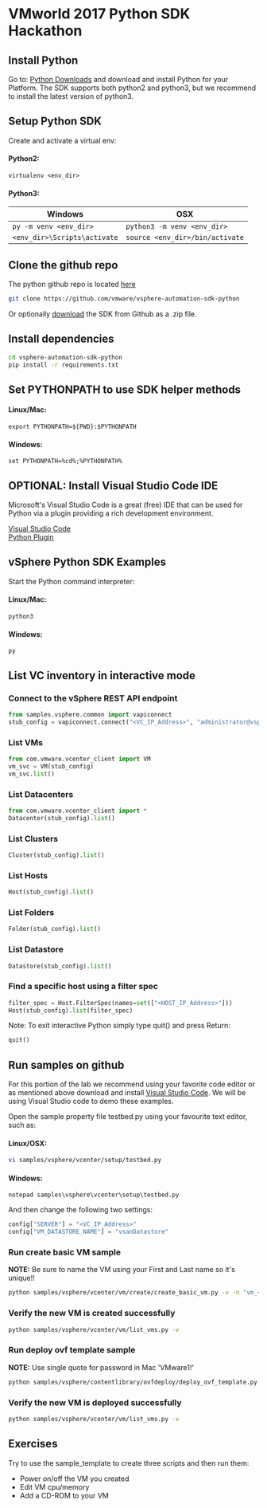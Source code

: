 # VMworld 2017 Python SDK Hackathon

## Install Python
Go to: [Python Downloads](https://www.python.org/downloads/) and download and install Python for your Platform.
The SDK supports both python2 and python3, but we recommend to install the latest version of python3. 

## Setup Python SDK

Create and activate a virtual env:

#### Python2: 

    virtualenv <env_dir>

#### Python3:

| Windows | OSX |
|---------|-----|
|```py -m venv <env_dir>```|```python3 -m venv <env_dir>```|
|```<env_dir>\Scripts\activate```|```source <env_dir>/bin/activate```|

##  Clone the github repo
The python github repo is located [here](https://github.com/vmware/vsphere-automation-sdk-python)

```bash
git clone https://github.com/vmware/vsphere-automation-sdk-python
```
Or optionally [download](https://github.com/vmware/vsphere-automation-sdk-python/archive/master.zip) the SDK from Github as a .zip file.

##  Install dependencies

```bash
cd vsphere-automation-sdk-python
pip install -r requirements.txt
```

## Set PYTHONPATH to use SDK helper methods  

#### Linux/Mac:

    export PYTHONPATH=${PWD}:$PYTHONPATH

#### Windows:

    set PYTHONPATH=%cd%;%PYTHONPATH%

## OPTIONAL: Install Visual Studio Code IDE
Microsoft's Visual Studio Code is a great (free) IDE that can be used for Python via a plugin providing a rich development environment.

[Visual Studio Code](https://code.visualstudio.com/)<br />
[Python Plugin](https://marketplace.visualstudio.com/items?itemName=donjayamanne.python)

## vSphere Python SDK Examples
Start the Python command interpreter:

#### Linux/Mac:

    python3

#### Windows:

    py

## List VC inventory in interactive mode

### Connect to the vSphere REST API endpoint

```python
from samples.vsphere.common import vapiconnect
stub_config = vapiconnect.connect("<VC_IP_Address>", "administrator@vsphere.local", "VMware1!", True)
```

### List VMs

```python
from com.vmware.vcenter_client import VM
vm_svc = VM(stub_config)
vm_svc.list()
```

### List Datacenters

```python
from com.vmware.vcenter_client import *
Datacenter(stub_config).list()
```

### List Clusters

```python
Cluster(stub_config).list()
```

### List Hosts

```python
Host(stub_config).list()
```

### List Folders

```python
Folder(stub_config).list()
```

### List Datastore

```python
Datastore(stub_config).list()
```

### Find a specific host using a filter spec

```python
filter_spec = Host.FilterSpec(names=set(["<HOST_IP_Address>"]))
Host(stub_config).list(filter_spec)
```

Note: To exit interactive Python simply type quit() and press Return:

```python
quit()
```

## Run samples on github
For this portion of the lab we recommend using your favorite code editor or as mentioned above download and install [Visual Studio Code](https://code.visualstudio.com/). We will be using Visual Studio code to demo these examples.

Open the sample property file testbed.py using your favourite text editor, such as:

#### Linux/OSX:

```bash
vi samples/vsphere/vcenter/setup/testbed.py
```

#### Windows:

```shell
notepad samples\vsphere\vcenter\setup\testbed.py
```

And then change the following two settings:

```python
config["SERVER"] = "<VC_IP_Address>"
config["VM_DATASTORE_NAME"] = "vsanDatastore"
```

### Run create basic VM sample

**NOTE:** Be sure to name the VM using your First and Last name so it's unique!!

```bash
python samples/vsphere/vcenter/vm/create/create_basic_vm.py -v -n "vm_<firstname_lastname>"
```

### Verify the new VM is created successfully

```bash
python samples/vsphere/vcenter/vm/list_vms.py -v
```

### Run deploy ovf template sample

**NOTE:** Use single quote for password in Mac 'VMware1!'

```bash
python samples/vsphere/contentlibrary/ovfdeploy/deploy_ovf_template.py -v -clustername "Cluster1" -libitemname "Sample_OVF"
```

### Verify the new VM is deployed successfully

```bash
python samples/vsphere/vcenter/vm/list_vms.py -v
```

## Exercises
Try to use the sample_template to create three scripts and then run them:

* Power on/off the VM you created
* Edit VM cpu/memory
* Add a CD-ROM to your VM
